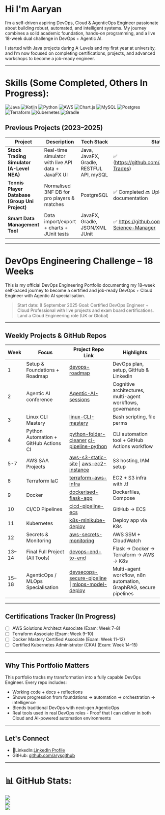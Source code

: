 # Hi I'm Aaryan 

I’m a self-driven aspiring DevOps, Cloud & AgenticOps Engineer passionate about building robust, automated, and intelligent systems. My journey combines a solid academic foundation, hands-on programming, and a live 18-week dual challenge in DevOps + Agentic AI.

I started with Java projects during A-Levels and my first year at university, and I’m now focused on completing certifications, projects, and advanced workshops to become a job-ready engineer.

---
# Skills (Some Completed, Others In Progress):
![Java](https://img.shields.io/badge/java-%23ED8B00.svg?style=for-the-badge&logo=openjdk&logoColor=white) ![Kotlin](https://img.shields.io/badge/kotlin-%237F52FF.svg?style=for-the-badge&logo=kotlin&logoColor=white) ![Python](https://img.shields.io/badge/python-3670A0?style=for-the-badge&logo=python&logoColor=ffdd54) ![AWS](https://img.shields.io/badge/AWS-%23FF9900.svg?style=for-the-badge&logo=amazon-aws&logoColor=white) ![Chart.js](https://img.shields.io/badge/chart.js-F5788D.svg?style=for-the-badge&logo=chart.js&logoColor=white) ![MySQL](https://img.shields.io/badge/mysql-4479A1.svg?style=for-the-badge&logo=mysql&logoColor=white) ![Postgres](https://img.shields.io/badge/postgres-%23316192.svg?style=for-the-badge&logo=postgresql&logoColor=white) ![Terraform](https://img.shields.io/badge/terraform-%235835CC.svg?style=for-the-badge&logo=terraform&logoColor=white) ![Kubernetes](https://img.shields.io/badge/kubernetes-%23326ce5.svg?style=for-the-badge&logo=kubernetes&logoColor=white) ![Gradle](https://img.shields.io/badge/Gradle-02303A.svg?style=for-the-badge&logo=Gradle&logoColor=white)

## Previous Projects (2023–2025)

| Project | Description | Tech Stack | Status |
|--------|-------------|------------|--------|
| **Stock Trading Simulator (A-Level NEA)** | Real-time simulator with live API data + JavaFX UI| Java, JavaFX, Gradle, RESTFUL API, mySQL | ✅ (https://github.com/arysgithub/Stocky-Trades) |
| **Tennis Player Database (Group Uni Project)** | Normalised 3NF DB for pro players & matches | PostgreSQL | ✅ Completed 🔜 Uploading with documentation |
| **Smart Data Management Tool** | Data import/export + charts + JUnit tests| JavaFX, Gradle, JSON/XML JUnit |✅ https://github.com/arysgithub/Data-Science-Manager |

---
# DevOps Engineering Challenge – 18 Weeks 

This is my official DevOps Engineering Portfolio documenting my 18-week self-paced journey to become a certified and job-ready DevOps + Cloud Engineer with Agentic AI specialisation.

>  Start date: 8 September 2025 
> Goal: Certified DevOps Engineer + Cloud Professional with live projects and exam board certifications. Land a Cloud Engineering role (UK or Global) 

---

## Weekly Projects & GitHub Repos

| Week | Focus                             | Project Repo Link                             | Highlights |
|------|-----------------------------------|-----------------------------------------------|------------|
| 1    | Setup & Foundations + Roadmap              | [devops-roadmap](#)                            | DevOps plan, setup, GitHub & LinkedIn |
| 2    |Agentic AI conference                 | [Agentic-AI-sessions](https://github.com/arysgithub/Agentic-AI-Conference)                     |Cognitive architectures, multi-agent workflows, governance |
| 3    | Linux CLI Mastery                      | [linux-CLI-mastery](https://github.com/arysgithub/Linux-cli-mastery)                      | Bash scripting, file perms |
| 4    | Python Automation + GitHub Actions CI                 | [python-folder-cleaner](#)  [ci-pipeline-python](#)                    | CLI automation tool + GitHub Actions workflow |
| 5-7  | AWS SAA Projects                  | [aws-s3-static-site](#) \| [aws-ec2-instance](#) | S3 hosting, IAM setup |
| 8    | Terraform IaC                     | [terraform-aws-infra](#)                       | EC2 + S3 infra with .tf |
| 9    | Docker                            | [dockerised-flask-app](#)                      | Dockerfiles, Compose |
| 10   | CI/CD Pipelines                   | [cicd-pipeline-ecs](#)                         | GitHub → ECS |
| 11   | Kubernetes                        | [k8s-minikube-deploy](#)                       | Deploy app via K8s |
| 12   | Secrets & Monitoring              | [aws-secrets-monitoring](#)                    | AWS SSM + CloudWatch |
| 13–14| Final Full Project (All Tools)    | [devops-end-to-end](#)                         | Flask → Docker → Terraform → AWS → K8s |
| 15–18| AgenticOps / MLOps Specialisation  | [devsecops-secure-pipeline](#) \| [mlops-model-deploy](#) | Multi-agent workflow, n8n automation, GraphRAG, secure pipelines |

---

## Certifications Tracker (In Progress)

- [ ] AWS Solutions Architect Associate (Exam: Week 7–8)
- [ ] Terraform Associate (Exam: Week 9–10)
- [ ] Docker Mastery Certified Associate (Exam: Week 11–12)
- [ ] Certified Kubernetes Administrator (CKA) (Exam: Week 14–15)

---

## Why This Portfolio Matters

This portfolio tracks my transformation into a fully capable DevOps Engineer. Every repo includes:
- Working code + docs + reflections
- Shows progression from foundations → automation → orchestration → intelligence
- Blends traditional DevOps with next-gen AgenticOps
- Real tools used in real DevOps roles - Proof that I can deliver in both Cloud and AI-powered automation environments

---

## Let's Connect
- 🔗LinkedIn:[LinkedIn Profile](https://www.linkedin.com/in/aaryan-shariff/)
- GitHub: [github.com/arysgithub](https://github.com/arysgithub)
---

# 📊 GitHub Stats:
![](https://github-readme-stats.vercel.app/api?username=arysgithub&theme=vue-dark&hide_border=false&include_all_commits=false&count_private=false)<br/>
![](https://nirzak-streak-stats.vercel.app/?user=arysgithub&theme=vue-dark&hide_border=false)<br/>
![](https://github-readme-stats.vercel.app/api/top-langs/?username=arysgithub&theme=vue-dark&hide_border=false&include_all_commits=false&count_private=false&layout=compact)

